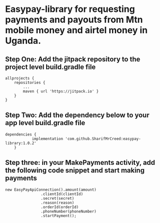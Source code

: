 # Easypay-library  for requesting payments and payouts from Mtn mobile money and airtel money in Uganda.

## Step One: Add the jitpack repository to the project level build.gradle file

<pre><code>allprojects {
	repositories {
		...
		maven { url 'https://jitpack.io' }
	}
}
</code></pre>

## Step Two: Add the dependency below to your app level build.gradle file

<pre><code>dependencies {
	        implementation 'com.github.SharifMrCreed:easypay-library:1.0.2'
	}
</code></pre>

## Step three: in your MakePayments activity, add the following code snippet and start making payments

<pre><code>new EasyPayApiConnection().amount(amount)
                .clientId(clientId)
                .secret(secret)
                .reason(reason)
                .orderId(orderId)
                .phoneNumber(phoneNumber)
                .startPayment();
</code></pre>

